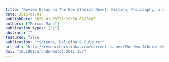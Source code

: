 ```yaml
---
title: "Review Essay on The New Atheist Novel: Fiction, Philosophy, and Polemic after 9/11 by Arthur Bradley & Andrew Tate"
date: 2015-01-01
publishDate: 2020-01-03T21:29:50.622328Z
authors: ["Marcus Mann"]
publication_types: ["2"]
abstract: ""
featured: false
publication: "*Science, Religion & Culture*"
url_pdf: "http://researcherslinks.com/current-issues/The-New-Atheist-Novel-Fiction-Philosophy-and-Polemic-after-9-11-Arthur-Bradley-Andrew-Tate/9/16/128/html"
doi: "10.1001/archdermatol.2011.157"
---
```


